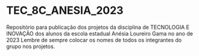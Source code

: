 # TEC_8C_ANESIA_2023
Repositório para publicação dos projetos da disciplina de TECNOLOGIA E INOVAÇÃO dos alunos da escola estadual Anésia Loureiro Gama no ano de 2023
Lembre de sempre colocar os nomes de todos os integrantes do grupo nos projetos.
